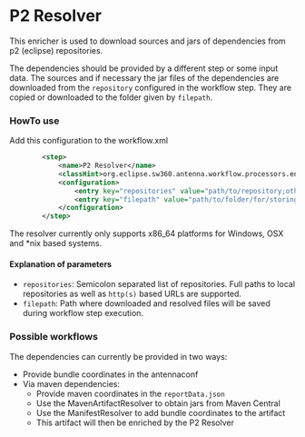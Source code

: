 # P2 Resolver

This enricher is used to download sources and jars of dependencies from p2 (eclipse) repositories.

The dependencies should be provided by a different step or some input data. 
The sources and if necessary the jar files of the dependencies are downloaded from the `repository` configured in the workflow step.
They are copied or downloaded to the folder given by `filepath`.

### HowTo use

Add this configuration to the workflow.xml

```xml
        <step>
            <name>P2 Resolver</name>
            <classHint>org.eclipse.sw360.antenna.workflow.processors.enricher.P2Resolver</classHint>
            <configuration>
                <entry key="repositories" value="path/to/repository;other/path/to/repo"/>
                <entry key="filepath" value="path/to/folder/for/storing/sources/and/jars"/>
            </configuration>
        </step>
```

The resolver currently only supports x86_64 platforms for Windows, OSX and *nix based systems.

#### Explanation of parameters
* `repositories`: Semicolon separated list of repositories. Full paths to local repositories as well as `http(s)` based URLs are supported.
* `filepath`: Path where downloaded and resolved files will be saved during workflow step execution.

### Possible workflows

The dependencies can currently be provided in two ways:

- Provide bundle coordinates in the antennaconf
- Via maven dependencies:
    - Provide maven coordinates in the `reportData.json`
    - Use the MavenArtifactResolver to obtain jars from Maven Central
    - Use the ManifestResolver to add bundle coordinates to the artifact
    - This artifact will then be enriched by the P2 Resolver
